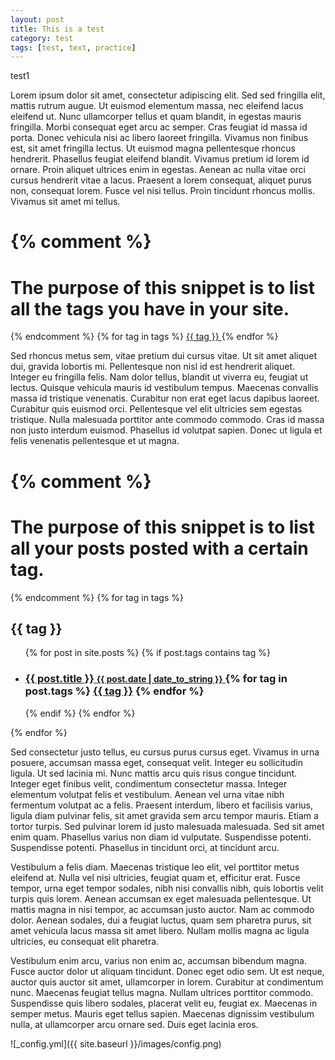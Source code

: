 ```yaml
---
layout: post
title: This is a test
category: test
tags: [test, text, practice]
---
```

test1

Lorem ipsum dolor sit amet, consectetur adipiscing elit. Sed sed fringilla elit, mattis rutrum augue. Ut euismod elementum massa, nec eleifend lacus eleifend ut. Nunc ullamcorper tellus et quam blandit, in egestas mauris fringilla. Morbi consequat eget arcu ac semper. Cras feugiat id massa id porta. Donec vehicula nisi ac libero laoreet fringilla. Vivamus non finibus est, sit amet fringilla lectus. Ut euismod magna pellentesque rhoncus hendrerit. Phasellus feugiat eleifend blandit. Vivamus pretium id lorem id ornare. Proin aliquet ultrices enim in egestas. Aenean ac nulla vitae orci cursus hendrerit vitae a lacus. Praesent a lorem consequat, aliquet purus non, consequat lorem. Fusce vel nisi tellus. Proin tincidunt rhoncus mollis. Vivamus sit amet mi tellus.

{% comment %}
=======================
The purpose of this snippet is to list all the tags you have in your site.
=======================
{% endcomment %}
{% for tag in tags %}
	<a href="#{{ tag | slugify }}"> {{ tag }} </a>
{% endfor %}

Sed rhoncus metus sem, vitae pretium dui cursus vitae. Ut sit amet aliquet dui, gravida lobortis mi. Pellentesque non nisl id est hendrerit aliquet. Integer eu fringilla felis. Nam dolor tellus, blandit ut viverra eu, feugiat ut lectus. Quisque vehicula mauris id vestibulum tempus. Maecenas convallis massa id tristique venenatis. Curabitur non erat eget lacus dapibus laoreet. Curabitur quis euismod orci. Pellentesque vel elit ultricies sem egestas tristique. Nulla malesuada porttitor ante commodo commodo. Cras id massa non justo interdum euismod. Phasellus id volutpat sapien. Donec ut ligula et felis venenatis pellentesque et ut magna.


{% comment %}
=======================
The purpose of this snippet is to list all your posts posted with a certain tag.
=======================
{% endcomment %}
{% for tag in tags %}
	<h2 id="{{ tag | slugify }}">{{ tag }}</h2>
	<ul>
	 {% for post in site.posts %}
		 {% if post.tags contains tag %}
		 <li>
		 <h3>
		 <a href="{{ post.url }}">
		 {{ post.title }}
		 <small>{{ post.date | date_to_string }}</small>
		 </a>
		 {% for tag in post.tags %}
			 <a class="tag" href="/blog/tag/#{{ tag | slugify }}">{{ tag }}</a>
		 {% endfor %}
		 </h3>
		 </li>
		 {% endif %}
	 {% endfor %}
	</ul>
{% endfor %}

Sed consectetur justo tellus, eu cursus purus cursus eget. Vivamus in urna posuere, accumsan massa eget, consequat velit. Integer eu sollicitudin ligula. Ut sed lacinia mi. Nunc mattis arcu quis risus congue tincidunt. Integer eget finibus velit, condimentum consectetur massa. Integer elementum volutpat felis et vestibulum. Aenean vel urna vitae nibh fermentum volutpat ac a felis. Praesent interdum, libero et facilisis varius, ligula diam pulvinar felis, sit amet gravida sem arcu tempor mauris. Etiam a tortor turpis. Sed pulvinar lorem id justo malesuada malesuada. Sed sit amet enim quam. Phasellus varius non diam id vulputate. Suspendisse potenti. Suspendisse potenti. Phasellus in tincidunt orci, at tincidunt arcu.

Vestibulum a felis diam. Maecenas tristique leo elit, vel porttitor metus eleifend at. Nulla vel nisi ultricies, feugiat quam et, efficitur erat. Fusce tempor, urna eget tempor sodales, nibh nisi convallis nibh, quis lobortis velit turpis quis lorem. Aenean accumsan ex eget malesuada pellentesque. Ut mattis magna in nisi tempor, ac accumsan justo auctor. Nam ac commodo dolor. Aenean sodales, dui a feugiat luctus, quam sem pharetra purus, sit amet vehicula lacus massa sit amet libero. Nullam mollis magna ac ligula ultricies, eu consequat elit pharetra.

Vestibulum enim arcu, varius non enim ac, accumsan bibendum magna. Fusce auctor
dolor ut aliquam tincidunt. Donec eget odio sem. Ut est neque, auctor quis
auctor sit amet, ullamcorper in lorem. Curabitur at condimentum nunc. Maecenas
feugiat tellus magna. Nullam ultrices porttitor commodo. Suspendisse quis libero
sodales, placerat velit eu, feugiat ex. Maecenas in semper metus. Mauris eget
tellus sapien. Maecenas dignissim vestibulum nulla, at ullamcorper arcu ornare
sed. Duis eget lacinia eros.

![_config.yml]({{ site.baseurl }}/images/config.png)
